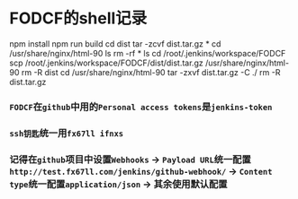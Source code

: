# FODCF的shell记录

npm install
npm run build
cd dist
tar -zcvf dist.tar.gz *
cd /usr/share/nginx/html-90
ls
rm -rf *
ls
cd /root/.jenkins/workspace/FODCF
scp /root/.jenkins/workspace/FODCF/dist/dist.tar.gz /usr/share/nginx/html-90
rm -R dist
cd /usr/share/nginx/html-90
tar -zxvf dist.tar.gz -C ./
rm -R dist.tar.gz


### `FODCF`在`github`中用的`Personal access tokens`是`jenkins-token`  
### `ssh钥匙`统一用`fx67ll ifnxs`  
### 记得在`github`项目中设置`Webhooks` -> `Payload URL`统一配置`http://test.fx67ll.com/jenkins/github-webhook/` -> `Content type`统一配置`application/json` -> 其余使用默认配置  